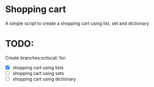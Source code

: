# Shopping cart
A simple script to create a shopping cart using list, set and dictionary

# TODO:
Create branches:octocat: for:
- [x] shopping cart using lists
- [ ] shopping cart using sets
- [ ] shopping cart using dictionary
